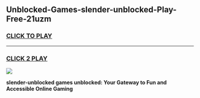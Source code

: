 
## Unblocked-Games-slender-unblocked-Play-Free-21uzm
<h3>
<a href="https://premium76.site?title=slender-unblocked&ref=21A">CLICK TO PLAY</a></h3>
<hr>

<h3>
<a href="https://premium76.site?title=slender-unblocked&ref=21A">CLICK 2 PLAY</a>
  
</h3>

<a href="https://premium76.site?title=slender-unblocked&ref=21A"><img src="https://clearcache.store/games.png"></a>


**slender-unblocked games unblocked: Your Gateway to Fun and Accessible Online Gaming**

